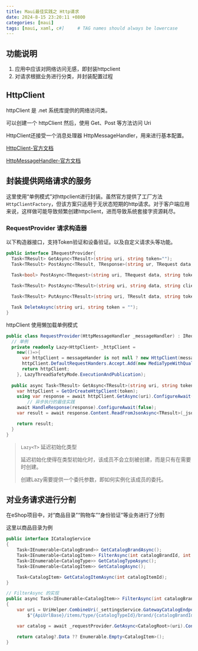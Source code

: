 ```yaml
---
title: Maui最佳实践之 Http请求
date: 2024-8-15 23:20:11 +0800
categories: [maui]
tags: [maui, xaml, c#]     # TAG names should always be lowercase
---
```




## 功能说明

1. 应用中应该对网络访问无感，即封装httpclient
2. 对请求根据业务进行分类，并封装配置过程



## HttpClient

httpClient 是 .net 系统库提供的网络访问类。

可以创建一个 httpClient 然后，使用 Get、Post 等方法访问 Uri

HttpClient还接受一个消息处理器 HttpMessageHandler，用来进行基本配置。

[HttpClient-官方文档](https://learn.microsoft.com/zh-cn/dotnet/api/system.net.http.httpclient?view=net-8.0)

[HttpMessageHandler-官方文档](https://learn.microsoft.com/zh-cn/dotnet/api/system.net.http.httpclienthandler?view=net-8.0)



## 封装提供网络请求的服务

这里使用“单例模式”对httpclient进行封装。虽然官方提供了工厂方法`HttpClientFactory`，但该方案只适用于无状态短期的http请求。对于客户端应用来说，这样做可能导致频繁创建httpclient，进而导致系统套接字资源耗尽。



### RequestProvider 请求构造器

以下构造器接口，支持Token验证和设备验证。以及自定义请求头等功能。

```c#
public interface IRequestProvider{
  Task<TResult> GetAsync<TResult>(string uri, string token="");
  Task<TResult> PostAsync<TResult, TResponse>(string ur, TRequest data, string token="", string header="");
  
  Task<bool> PostAsync<TRequest>(string uri, TRequest data, string token = "", string header = "");

  Task<TResult> PostAsync<TResult>(string uri, string data, string clientId, string clientSecret);

  Task<TResult> PutAsync<TResult>(string uri, TResult data, string token = "", string header = "");

  Task DeleteAsync(string uri, string token = "");
}
```

httpClient 使用懒加载单例模式

```c#
public class RequestProvider(HttpMessageHandler _messageHandler) : IRequestProvider{
  // 单例
  private readonly Lazy<HttpClient> _httpClient = 
    new(()=>{
      var httpClient = messageHander is not null ? new HttpClient(messageHanlder) : HttpClient();
      httpClient.DefaultRequestHanders.Accept.Add(new MediaTypeWithQualityHeaderValue("application/json"));
      return httpClient;
    }, LazyThreadSafetyMode.ExecutionAndPublication);
  
  public async Task<TResult> GetAsync<TResult>(string uri, string token=""){
    var httpClient = GetOrCreateHttpClient(token);
    using var response = await httpClient.GetAsync(uri).ConfigureAwait(false);
		// 异步执行的最佳实践
    await HandleResponse(response).ConfigureAwait(false);
    var result = await response.Content.ReadFromJsonAsync<TResult>(_jsonSerializerContext).ConfigureAwait(false);

    return result;
  }
}
```



> `Lazy<T>` 延迟初始化类型
>
> 延迟初始化使得在类型初始化时，该成员不会立刻被创建，而是只有在需要时创建。
>
> 创建Lazy需要提供一个委托参数，即如何实例化该成员的委托。



## 对业务请求进行分割

在eShop项目中，对“商品目录”“购物车”“身份验证”等业务进行了分割

这里以商品目录为例

```c#
public interface ICatalogService
{
    Task<IEnumerable<CatalogBrand>> GetCatalogBrandAsync();
    Task<IEnumerable<CatalogItem>> FilterAsync(int catalogBrandId, int catalogTypeId);
    Task<IEnumerable<CatalogType>> GetCatalogTypeAsync();
    Task<IEnumerable<CatalogItem>> GetCatalogAsync();

    Task<CatalogItem> GetCatalogItemAsync(int catalogItemId);
}

// FilterAsync 的实现
public async Task<IEnumerable<CatalogItem>> FilterAsync(int catalogBrandId, int catalogTypeId)
{
    var uri = UriHelper.CombineUri(_settingsService.GatewayCatalogEndpointBase,
        $"{ApiUrlBase}/items/type/{catalogTypeId}/brand/{catalogBrandId}?PageSize=100&PageIndex=0&{ApiVersion}");

    var catalog = await _requestProvider.GetAsync<CatalogRoot>(uri).ConfigureAwait(false);

    return catalog?.Data ?? Enumerable.Empty<CatalogItem>();
}
```



















